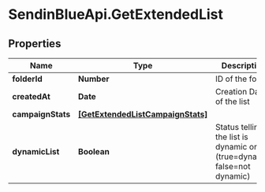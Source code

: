 # SendinBlueApi.GetExtendedList

## Properties
Name | Type | Description | Notes
------------ | ------------- | ------------- | -------------
**folderId** | **Number** | ID of the folder | 
**createdAt** | **Date** | Creation Date of the list | 
**campaignStats** | [**[GetExtendedListCampaignStats]**](GetExtendedListCampaignStats.md) |  | [optional] 
**dynamicList** | **Boolean** | Status telling if the list is dynamic or not (true&#x3D;dynamic, false&#x3D;not dynamic) | [optional] 


